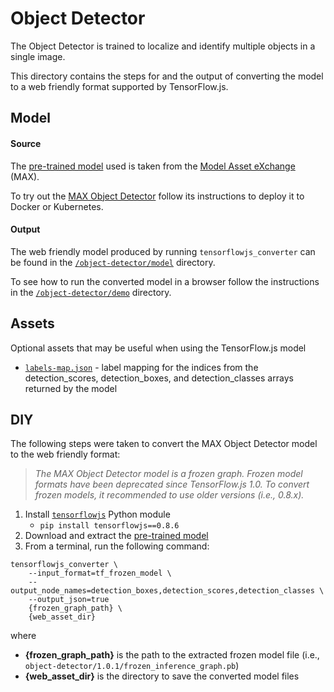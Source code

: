 # Object Detector

The Object Detector is trained to localize and identify multiple objects in a single image.

This directory contains the steps for and the output of converting the model to a web friendly format supported by TensorFlow.js.


## Model

#### Source

The [pre-trained model](https://max-assets-prod.s3.us-south.cloud-object-storage.appdomain.cloud/max-object-detector/1.0.1/model.tar.gz) used is taken from the [Model Asset eXchange](https://ibm.biz/max-models) (MAX).

To try out the [MAX Object Detector](https://developer.ibm.com/exchanges/models/all/max-object-detector/) follow its instructions to deploy it to Docker or Kubernetes.

#### Output

The web friendly model produced by running `tensorflowjs_converter` can be found in the [`/object-detector/model`](https://github.com/vabarbosa/tfjs-model-playground/tree/master/object-detector/model) directory.

To see how to run the converted model in a browser follow the instructions in the [`/object-detector/demo`](https://github.com/vabarbosa/tfjs-model-playground/tree/master/object-detector/demo) directory.


## Assets

Optional assets that may be useful when using the TensorFlow.js model

- [`labels-map.json`](https://github.com/vabarbosa/tfjs-model-playground/blob/master/object-detector/assets/labels-map.json) - label mapping for the indices from the detection_scores, detection_boxes, and detection_classes arrays returned by the model


## DIY

The following steps were taken to convert the MAX Object Detector model to the web friendly format:

> _The MAX Object Detector model is a frozen graph. Frozen model formats have been deprecated since TensorFlow.js 1.0. To convert frozen models, it recommended to use older versions (i.e., 0.8.x)._

1. Install [`tensorflowjs`](https://pypi.org/project/tensorflowjs/) Python module
    - `pip install tensorflowjs==0.8.6`
1. Download and extract the [pre-trained model](https://max-assets-prod.s3.us-south.cloud-object-storage.appdomain.cloud/max-object-detector/1.0.1/model.tar.gz)  
1. From a terminal, run the following command:  

```
tensorflowjs_converter \
    --input_format=tf_frozen_model \
    --output_node_names=detection_boxes,detection_scores,detection_classes \
    --output_json=true
    {frozen_graph_path} \
    {web_asset_dir}
```

where  

- **{frozen\_graph\_path}** is the path to the extracted frozen model file (i.e., `object-detector/1.0.1/frozen_inference_graph.pb`)
- **{web\_asset\_dir}** is the directory to save the converted model files
